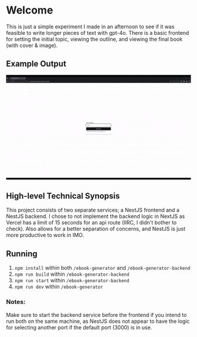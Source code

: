 # Welcome
This is just a simple experiment I made in an afternoon to see if it was feasible to write longer pieces of text with gpt-4o. There is a basic frontend for setting the initial topic, viewing the outline, and viewing the final book (with cover & image).

## Example Output
![image](demo.gif)

## High-level Technical Synopsis
This project consists of two separate services; a NextJS frontend and a NestJS backend. I chose to not implement the backend logic in NextJS as Vercel has a limit of 15 seconds for an api route (IIRC, I didn't bother to check). Also allows for a better separation of concerns, and NestJS is just more productive to work in IMO.

## Running
1. `npm install` within both `/ebook-generator` and `/ebook-generator-backend`
2. `npm run build` within `/ebook-generator-backend`
3. `npm run start` within `/ebook-generator-backend`
4. `npm run dev` within `/ebook-generator`

### Notes:
Make sure to start the backend service before the frontend if you intend to run both on the same machine, as NestJS does not appear to have the logic for selecting another port if the default port (3000) is in use.

